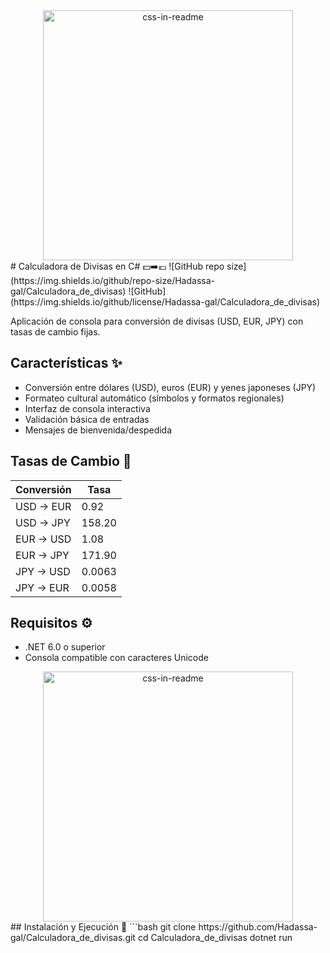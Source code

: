 <div align="center">
    <img src="https://i.pinimg.com/1200x/a7/ab/71/a7ab71e39f5a412e64561ca2222ce7d8.jpg" width="fit-container" height="400" alt="css-in-readme">
</div>
# Calculadora de Divisas en C# 💵➡️💶
![GitHub repo size](https://img.shields.io/github/repo-size/Hadassa-gal/Calculadora_de_divisas)
![GitHub](https://img.shields.io/github/license/Hadassa-gal/Calculadora_de_divisas)

Aplicación de consola para conversión de divisas (USD, EUR, JPY) con tasas de cambio fijas.

## Características ✨
- Conversión entre dólares (USD), euros (EUR) y yenes japoneses (JPY)
- Formateo cultural automático (símbolos y formatos regionales)
- Interfaz de consola interactiva
- Validación básica de entradas
- Mensajes de bienvenida/despedida

## Tasas de Cambio 💱
| Conversión       | Tasa       |
|------------------|------------|
| USD → EUR        | 0.92       |
| USD → JPY        | 158.20     |
| EUR → USD        | 1.08       |
| EUR → JPY        | 171.90     |
| JPY → USD        | 0.0063     |
| JPY → EUR        | 0.0058     |

## Requisitos ⚙️
- .NET 6.0 o superior
- Consola compatible con caracteres Unicode

<div align="center">
    <img src="https://i.pinimg.com/1200x/ba/22/49/ba224964d6e748025b070e939823b4ea.jpg" width="fit-container" height="400" alt="css-in-readme">
</div>
## Instalación y Ejecución 🚀
```bash
git clone https://github.com/Hadassa-gal/Calculadora_de_divisas.git
cd Calculadora_de_divisas
dotnet run